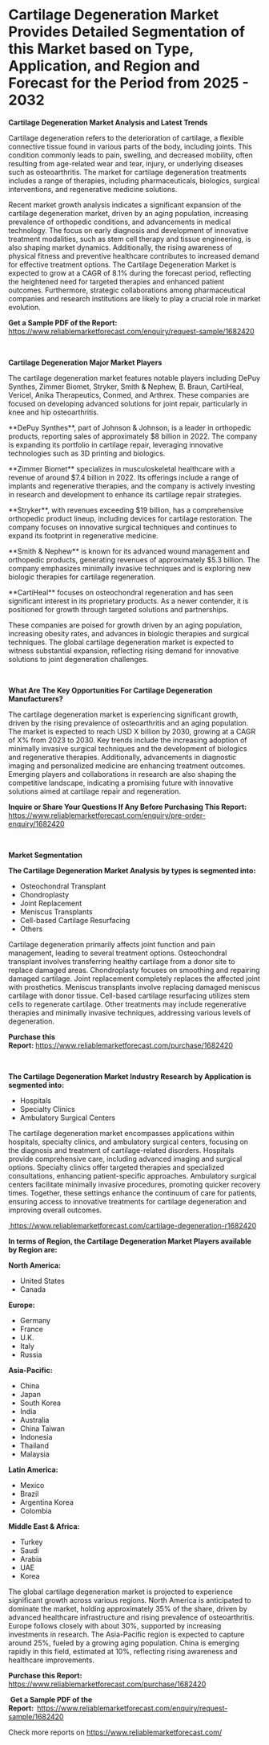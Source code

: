 <p><h1>Cartilage Degeneration Market Provides Detailed Segmentation of this Market based on Type, Application, and Region and Forecast for the Period from 2025 - 2032</h1></p><p><strong>Cartilage Degeneration Market Analysis and Latest Trends</strong></p>
<p><p>Cartilage degeneration refers to the deterioration of cartilage, a flexible connective tissue found in various parts of the body, including joints. This condition commonly leads to pain, swelling, and decreased mobility, often resulting from age-related wear and tear, injury, or underlying diseases such as osteoarthritis. The market for cartilage degeneration treatments includes a range of therapies, including pharmaceuticals, biologics, surgical interventions, and regenerative medicine solutions.</p><p>Recent market growth analysis indicates a significant expansion of the cartilage degeneration market, driven by an aging population, increasing prevalence of orthopedic conditions, and advancements in medical technology. The focus on early diagnosis and development of innovative treatment modalities, such as stem cell therapy and tissue engineering, is also shaping market dynamics. Additionally, the rising awareness of physical fitness and preventive healthcare contributes to increased demand for effective treatment options. The Cartilage Degeneration Market is expected to grow at a CAGR of 8.1% during the forecast period, reflecting the heightened need for targeted therapies and enhanced patient outcomes. Furthermore, strategic collaborations among pharmaceutical companies and research institutions are likely to play a crucial role in market evolution.</p></p>
<p><strong>Get a Sample PDF of the Report:&nbsp;</strong> <a href="https://www.reliablemarketforecast.com/enquiry/request-sample/1682420?utm_campaign=1998&utm_medium=2&utm_source=Github&utm_content=ia&utm_term=03032025&utm_id=cartilage-degeneration">https://www.reliablemarketforecast.com/enquiry/request-sample/1682420</a></p>
<p>&nbsp;</p>
<p><strong>Cartilage Degeneration Major Market Players</strong></p>
<p><p>The cartilage degeneration market features notable players including DePuy Synthes, Zimmer Biomet, Stryker, Smith & Nephew, B. Braun, CartiHeal, Vericel, Anika Therapeutics, Conmed, and Arthrex. These companies are focused on developing advanced solutions for joint repair, particularly in knee and hip osteoarthritis.</p><p>**DePuy Synthes**, part of Johnson & Johnson, is a leader in orthopedic products, reporting sales of approximately $8 billion in 2022. The company is expanding its portfolio in cartilage repair, leveraging innovative technologies such as 3D printing and biologics.</p><p>**Zimmer Biomet** specializes in musculoskeletal healthcare with a revenue of around $7.4 billion in 2022. Its offerings include a range of implants and regenerative therapies, and the company is actively investing in research and development to enhance its cartilage repair strategies.</p><p>**Stryker**, with revenues exceeding $19 billion, has a comprehensive orthopedic product lineup, including devices for cartilage restoration. The company focuses on innovative surgical techniques and continues to expand its footprint in regenerative medicine.</p><p>**Smith & Nephew** is known for its advanced wound management and orthopedic products, generating revenues of approximately $5.3 billion. The company emphasizes minimally invasive techniques and is exploring new biologic therapies for cartilage regeneration.</p><p>**CartiHeal** focuses on osteochondral regeneration and has seen significant interest in its proprietary products. As a newer contender, it is positioned for growth through targeted solutions and partnerships.</p><p>These companies are poised for growth driven by an aging population, increasing obesity rates, and advances in biologic therapies and surgical techniques. The global cartilage degeneration market is expected to witness substantial expansion, reflecting rising demand for innovative solutions to joint degeneration challenges.</p></p>
<p>&nbsp;</p>
<p><strong>What Are The Key Opportunities For Cartilage Degeneration Manufacturers?</strong></p>
<p><p>The cartilage degeneration market is experiencing significant growth, driven by the rising prevalence of osteoarthritis and an aging population. The market is expected to reach USD X billion by 2030, growing at a CAGR of X% from 2023 to 2030. Key trends include the increasing adoption of minimally invasive surgical techniques and the development of biologics and regenerative therapies. Additionally, advancements in diagnostic imaging and personalized medicine are enhancing treatment outcomes. Emerging players and collaborations in research are also shaping the competitive landscape, indicating a promising future with innovative solutions aimed at cartilage repair and regeneration.</p></p>
<p><strong>Inquire or Share Your Questions If Any Before Purchasing This Report:</strong> <a href="https://www.reliablemarketforecast.com/enquiry/pre-order-enquiry/1682420?utm_campaign=1998&utm_medium=2&utm_source=Github&utm_content=ia&utm_term=03032025&utm_id=cartilage-degeneration">https://www.reliablemarketforecast.com/enquiry/pre-order-enquiry/1682420</a></p>
<p>&nbsp;</p>
<p><strong>Market Segmentation</strong></p>
<p><strong>The Cartilage Degeneration Market Analysis by types is segmented into:</strong></p>
<p><ul><li>Osteochondral Transplant</li><li>Chondroplasty</li><li>Joint Replacement</li><li>Meniscus Transplants</li><li>Cell-based Cartilage Resurfacing</li><li>Others</li></ul></p>
<p><p>Cartilage degeneration primarily affects joint function and pain management, leading to several treatment options. Osteochondral transplant involves transferring healthy cartilage from a donor site to replace damaged areas. Chondroplasty focuses on smoothing and repairing damaged cartilage. Joint replacement completely replaces the affected joint with prosthetics. Meniscus transplants involve replacing damaged meniscus cartilage with donor tissue. Cell-based cartilage resurfacing utilizes stem cells to regenerate cartilage. Other treatments may include regenerative therapies and minimally invasive techniques, addressing various levels of degeneration.</p></p>
<p><strong>Purchase this Report:&nbsp;</strong><a href="https://www.reliablemarketforecast.com/purchase/1682420?utm_campaign=1998&utm_medium=2&utm_source=Github&utm_content=ia&utm_term=03032025&utm_id=cartilage-degeneration">https://www.reliablemarketforecast.com/purchase/1682420</a></p>
<p>&nbsp;</p>
<p><strong>The Cartilage Degeneration Market Industry Research by Application is segmented into:</strong></p>
<p><ul><li>Hospitals</li><li>Specialty Clinics</li><li>Ambulatory Surgical Centers</li></ul></p>
<p><p>The cartilage degeneration market encompasses applications within hospitals, specialty clinics, and ambulatory surgical centers, focusing on the diagnosis and treatment of cartilage-related disorders. Hospitals provide comprehensive care, including advanced imaging and surgical options. Specialty clinics offer targeted therapies and specialized consultations, enhancing patient-specific approaches. Ambulatory surgical centers facilitate minimally invasive procedures, promoting quicker recovery times. Together, these settings enhance the continuum of care for patients, ensuring access to innovative treatments for cartilage degeneration and improving overall outcomes.</p></p>
<p><a href="https://www.reliablemarketforecast.com/cartilage-degeneration-r1682420?utm_campaign=1998&utm_medium=2&utm_source=Github&utm_content=ia&utm_term=03032025&utm_id=cartilage-degeneration">&nbsp;https://www.reliablemarketforecast.com/cartilage-degeneration-r1682420</a></p>
<p><strong>In terms of Region, the Cartilage Degeneration Market Players available by Region are:</strong></p>
<p>
    <p> <strong> North America: </strong>
        <ul>
            <li>United States</li>
            <li>Canada</li>
        </ul>
        </p> 
    <p> <strong> Europe: </strong>
        <ul>
            <li>Germany</li>
            <li>France</li>
            <li>U.K.</li>
            <li>Italy</li>
            <li>Russia</li>
        </ul>
        </p> 
    <p> <strong> Asia-Pacific: </strong>
        <ul>
            <li>China</li>
            <li>Japan</li>
            <li>South Korea</li>
            <li>India</li>
            <li>Australia</li>
            <li>China Taiwan</li>
            <li>Indonesia</li>
            <li>Thailand</li>
            <li>Malaysia</li>
        </ul>
        </p> 
    <p> <strong> Latin America: </strong>
        <ul>
            <li>Mexico</li>
            <li>Brazil</li>
            <li>Argentina Korea</li>
            <li>Colombia</li>
        </ul>
        </p> 
    <p> <strong> Middle East & Africa: </strong>
        <ul>
            <li>Turkey</li>
            <li>Saudi</li>
            <li>Arabia</li>
            <li>UAE</li>
            <li>Korea</li>
        </ul>
    </p>
    </p>
<p><p>The global cartilage degeneration market is projected to experience significant growth across various regions. North America is anticipated to dominate the market, holding approximately 35% of the share, driven by advanced healthcare infrastructure and rising prevalence of osteoarthritis. Europe follows closely with about 30%, supported by increasing investments in research. The Asia-Pacific region is expected to capture around 25%, fueled by a growing aging population. China is emerging rapidly in this field, estimated at 10%, reflecting rising awareness and healthcare improvements.</p></p>
<p><strong>Purchase this Report: </strong><a href="https://www.reliablemarketforecast.com/purchase/1682420?utm_campaign=1998&utm_medium=2&utm_source=Github&utm_content=ia&utm_term=03032025&utm_id=cartilage-degeneration">https://www.reliablemarketforecast.com/purchase/1682420</a></p>
<p>&nbsp;<strong>Get a Sample PDF of the Report:&nbsp;&nbsp;</strong><a href="https://www.reliablemarketforecast.com/enquiry/request-sample/1682420?utm_campaign=1998&utm_medium=2&utm_source=Github&utm_content=ia&utm_term=03032025&utm_id=cartilage-degeneration">https://www.reliablemarketforecast.com/enquiry/request-sample/1682420</a></p>
<p><strong></strong></p>
<p>Check more reports on <a href="https://www.reliablemarketforecast.com/?utm_campaign=1998&utm_medium=2&utm_source=Github&utm_content=ia&utm_term=03032025&utm_id=cartilage-degeneration">https://www.reliablemarketforecast.com/</a></p>